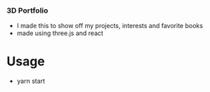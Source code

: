 ### 3D Portfolio 
- I made this to show off my projects, interests and favorite books 
- made using three.js and react
# Usage
- yarn start